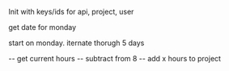 Init with keys/ids for api, project, user

get date for monday

start on monday. iternate thorugh 5 days

 -- get current hours
 -- subtract from  8
 -- add x hours to project

 